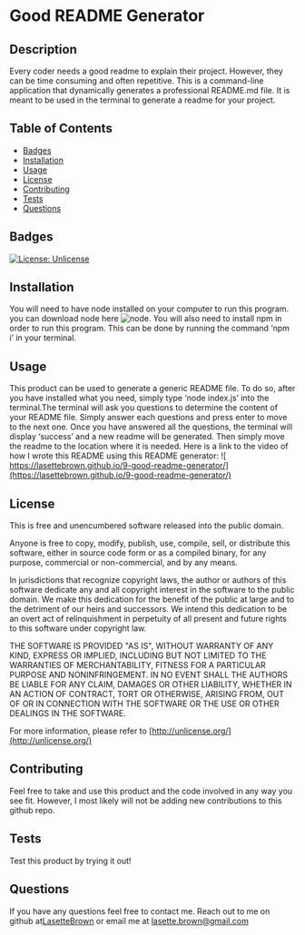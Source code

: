 # Good README Generator

## Description
        
Every coder needs a good readme to explain their project. However, they can be time consuming and often repetitive. This is a command-line application that dynamically generates a professional README.md file. It is meant to be used in the terminal to generate a readme for your project. 
        
## Table of Contents
        
* [Badges](#badges)
* [Installation](#installation)
* [Usage](#usage)
* [License](#license)
* [Contributing](#contributing)
* [Tests](#tests)
* [Questions](#questions)
        
## Badges
        
[![License: Unlicense](https://img.shields.io/badge/license-Unlicense-blue.svg)](http://unlicense.org/)
        
## Installation
        
You will need to have node installed on your computer to run this program. you can download node here ![node]( https://www.nodesoftware.com/?gclid=CjwKCAiAkJKCBhAyEiwAKQBCksM0Jw7KKnIc5NgyG7u7T_DQtqNs0sOlskLxWgoq1xjnJ5bu6WesvBoCqaAQAvD_BwE). You will also need to install npm in order to run this program. This can be done by running the command ‘npm i’ in your terminal. 
        
## Usage
        
This product can be used to generate a generic README file. To do so, after you have installed what you need, simply type ‘node index.js’ into the terminal.The terminal will ask you questions to determine the content of your README file. Simply answer each questions and press enter to move to the next one. Once you have answered all the questions, the terminal will display ‘success’ and a new readme will be generated. Then simply move the readme to the location where it is needed. Here is a link to the video of how I wrote this README using this README generator: ![ https://lasettebrown.github.io/9-good-readme-generator/](https://lasettebrown.github.io/9-good-readme-generator/)          
        
## License
        
This is free and unencumbered software released into the public domain.

Anyone is free to copy, modify, publish, use, compile, sell, or
distribute this software, either in source code form or as a compiled
binary, for any purpose, commercial or non-commercial, and by any
means.
                
In jurisdictions that recognize copyright laws, the author or authors
of this software dedicate any and all copyright interest in the
software to the public domain. We make this dedication for the benefit
of the public at large and to the detriment of our heirs and
successors. We intend this dedication to be an overt act of
relinquishment in perpetuity of all present and future rights to this
software under copyright law.
                
THE SOFTWARE IS PROVIDED "AS IS", WITHOUT WARRANTY OF ANY KIND,
EXPRESS OR IMPLIED, INCLUDING BUT NOT LIMITED TO THE WARRANTIES OF
MERCHANTABILITY, FITNESS FOR A PARTICULAR PURPOSE AND NONINFRINGEMENT.
IN NO EVENT SHALL THE AUTHORS BE LIABLE FOR ANY CLAIM, DAMAGES OR
OTHER LIABILITY, WHETHER IN AN ACTION OF CONTRACT, TORT OR OTHERWISE,
ARISING FROM, OUT OF OR IN CONNECTION WITH THE SOFTWARE OR THE USE OR
OTHER DEALINGS IN THE SOFTWARE.
                
For more information, please refer to [http://unlicense.org/](http://unlicense.org/)

## Contributing

Feel free to take and use this product and the code involved in any way you see fit. However, I most likely will not be adding new contributions to this github repo.

## Tests
        
Test this product by trying it out!
        
## Questions

If you have any questions feel free to contact me. Reach out to me on github at[LasetteBrown](https://github.com/LasetteBrown) or email me at [lasette.brown@gmail.com](mailto:lasette.brown@gmail.com)



